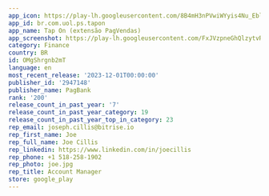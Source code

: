 ```yaml
---
app_icon: https://play-lh.googleusercontent.com/8B4mH3nPVwiWYyis4Nu_Ebl4fMSKwzWU7Y8oT3vs3v-i3iSoqiA2A2VM-cZk78oK47M
app_id: br.com.uol.ps.tapon
app_name: Tap On (extensão PagVendas)
app_screenshot: https://play-lh.googleusercontent.com/FxJVzpneGhQlzytvRMFdwv6lPwlsO4vEfZaosc4PPGhFnEfzJXujKURV6HOEWW4vLUU
category: Finance
country: BR
id: OMgShrgnb2mT
language: en
most_recent_release: '2023-12-01T00:00:00'
publisher_id: '2947148'
publisher_name: PagBank
rank: '200'
release_count_in_past_year: '7'
release_count_in_past_year_category: 19
release_count_in_past_year_top_in_category: 23
rep_email: joseph.cillis@bitrise.io
rep_first_name: Joe
rep_full_name: Joe Cillis
rep_linkedin: https://www.linkedin.com/in/joecillis
rep_phone: +1 518-258-1902
rep_photo: joe.jpg
rep_title: Account Manager
store: google_play
---
```

